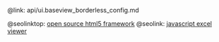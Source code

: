 @link: api/ui.baseview_borderless_config.md

@seolinktop: [open source html5 framework](https://webix.com)
@seolink: [javascript excel viewer](https://webix.com/widget/excel_viewer/)